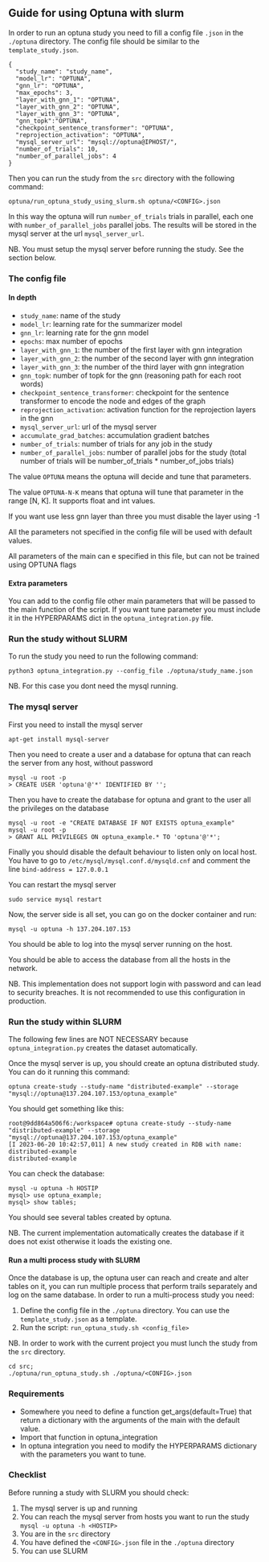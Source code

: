 ## Guide for using Optuna with slurm

In order to run an optuna study you need to fill a config file `.json` in the `./optuna` directory.
The config file should be similar to the `template_study.json`.

```
{
  "study_name": "study_name",
  "model_lr": "OPTUNA",
  "gnn_lr": "OPTUNA",
  "max_epochs": 3,
  "layer_with_gnn_1": "OPTUNA",
  "layer_with_gnn_2": "OPTUNA",
  "layer_with_gnn_3": "OPTUNA",
  "gnn_topk":"OPTUNA",
  "checkpoint_sentence_transformer": "OPTUNA",
  "reprojection_activation": "OPTUNA",
  "mysql_server_url": "mysql://optuna@IPHOST/",
  "number_of_trials": 10,
  "number_of_parallel_jobs": 4
}
```

Then you can run the study from the `src` directory with the following command:

```
optuna/run_optuna_study_using_slurm.sh optuna/<CONFIG>.json
```

In this way the optuna will run `number_of_trials` trials in parallel, each one with `number_of_parallel_jobs` parallel jobs.
The results will be stored in the mysql server at the url `mysql_server_url`.

NB. You must setup the mysql server before running the study. See the section below.

### The config file
#### In depth

* `study_name`: name of the study
* `model_lr`: learning rate for the summarizer model
* `gnn_lr`: learning rate for the gnn model
* `epochs`: max number of epochs
* `layer_with_gnn_1`: the number of the first layer with gnn integration
* `layer_with_gnn_2`: the number of the second layer with gnn integration
* `layer_with_gnn_3`: the number of the third layer with gnn integration
* `gnn_topk`: number of topk for the gnn (reasoning path for each root words)
* `checkpoint_sentence_transformer`: checkpoint for the sentence transformer to encode the node and edges of the graph
* `reprojection_activation`: activation function for the reprojection layers in the gnn
* `mysql_server_url`: url of the mysql server
* `accumulate_grad_batches`: accumulation gradient batches
* `number_of_trials`: number of trials for any job in the study
* `number_of_parallel_jobs`: number of parallel jobs for the study (total number of trials will be number_of_trials * number_of_jobs trials)

The value `OPTUNA` means the optuna will decide and tune that parameters.

The value `OPTUNA-N-K` means that optuna will tune that parameter in the range [N, K]. It supports float and int values.

If you want use less gnn layer than three you must disable the layer using -1

All the parameters not specified in the config file will be used with default values.

All parameters of the main can e specified in this file, but can not be trained using OPTUNA flags


#### Extra parameters

You can add to the config file other main parameters that will be passed to the main function of the script.
If you want tune parameter you must include it in the HYPERPARAMS dict in the `optuna_integration.py` file.


### Run the study without SLURM

To run the study you need to run the following command:

```
python3 optuna_integration.py --config_file ./optuna/study_name.json
```

NB. For this case you dont need the mysql running.


### The mysql server

First you need to install the mysql server
```
apt-get install mysql-server
```

Then you need to create a user and a database for optuna that can reach the server from any host, without password
```
mysql -u root -p
> CREATE USER 'optuna'@'*' IDENTIFIED BY '';
```

Then you have to create the database for optuna and grant to the user all the privileges on the database
```
mysql -u root -e "CREATE DATABASE IF NOT EXISTS optuna_example"
mysql -u root -p
> GRANT ALL PRIVILEGES ON optuna_example.* TO 'optuna'@'*';
```

Finally you should disable the default behaviour to listen only on local host.
You have to go to `/etc/mysql/mysql.conf.d/mysqld.cnf` and comment the line `bind-address = 127.0.0.1`

You can restart the mysql server
```
sudo service mysql restart
```

Now, the server side is all set, you can go on the docker container and run:
```
mysql -u optuna -h 137.204.107.153
```

You should be able to log into the mysql server running on the host.

You should be able to access the database from all the hosts in the network.

NB. This implementation does not support login with password and can lead to security breaches. It is not recommended to use this configuration in production.

### Run the study within SLURM

The following few lines are NOT NECESSARY because `optuna_integration.py` creates the dataset automatically.

Once the mysql server is up, you should create an optuna distributed study. You can do it running this command:
```
optuna create-study --study-name "distributed-example" --storage "mysql://optuna@137.204.107.153/optuna_example"
```

You should get something like this:
```
root@9dd864a506f6:/workspace# optuna create-study --study-name "distributed-example" --storage "mysql://optuna@137.204.107.153/optuna_example"
[I 2023-06-20 10:42:57,011] A new study created in RDB with name: distributed-example
distributed-example
```

You can check the database:
```
mysql -u optuna -h HOSTIP
mysql> use optuna_example;
mysql> show tables;
```

You should see several tables created by optuna.

NB. The current implementation automatically creates the database if it does not exist otherwise it loads the existing one.

#### Run a multi process study with SLURM

Once the database is up, the optuna user can reach and create and alter tables on it, you can run multiple process that perform trails separately and log on the same database.
In order to run a multi-process study you need:

1. Define the config file in the `./optuna` directory. You can use the `template_study.json` as a template.
2. Run the script: `run_optuna_study.sh <config_file>`

NB. In order to work with the current project you must lunch the study from the `src` directory.
```
cd src;
./optuna/run_optuna_study.sh ./optuna/<CONFIG>.json
```


### Requirements

* Somewhere you need to define a function get_args(default=True) that return a dictionary with the arguments of the main with the default value.
* Import that function in optuna_integration
* In optuna integration you need to modify the HYPERPARAMS dictionary with the parameters you want to tune.


### Checklist

Before running a study with SLURM you should check:

1. The mysql server is up and running
2. You can reach the mysql server from hosts you want to run the study
`mysql -u optuna -h <HOSTIP>`
3. You are in the `src` directory
4. You have defined the `<CONFIG>.json` file in the `./optuna` directory
5. You can use SLURM


